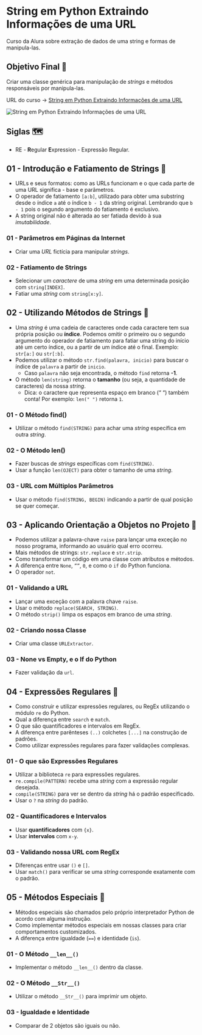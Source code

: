 # String em Python Extraindo Informações de uma URL

Curso da Alura sobre extração de dados de uma string e formas de manipula-las.

## Objetivo Final &#x1F3AF;

Criar uma classe genérica para manipulação de *strings* e métodos responsáveis por manipula-las.

URL do curso -> [String em Python Extraindo Informações de uma URL](https://cursos.alura.com.br/course/string-python-extraindo-informacoes-url)

![String em Python Extraindo Informações de uma URL](https://www.alura.com.br/assets/api/share/curso-string-python-extraindo-informacoes-url.png)

## Siglas &#x1F5FA;
* RE - **R**egular **E**xpression - Expressão Regular.

## 01 - Introdução e Fatiamento de Strings &#x1F516;
* URLs e seus formatos: como as URLs funcionam e o que cada parte de uma URL significa - base e parâmetros.
* O operador de fatiamento `[a:b]`, utilizado para obter uma substring desde o índice `a` até o índice `b - 1` da string original. Lembrando que `b - 1` pois o segundo argumento do fatiamento é exclusivo.
* A string original não é alterada ao ser fatiada devido à sua *imutabilidade*.

### 01 - Parâmetros em Páginas da Internet
* Criar uma *URL* fictícia para manipular *strings*.

### 02 - Fatiamento de Strings
* Selecionar um *caractere* de uma *string* em uma determinada posição com `string[INDEX]`.
* Fatiar uma *string* com `string[x:y]`.

## 02 - Utilizando Métodos de Strings &#x1F516;
* Uma *string* é uma cadeia de caracteres onde cada caractere tem sua própria posição ou **índice**.
Podemos omitir o primeiro ou o segundo argumento do operador de fatiamento para fatiar uma string do início até um certo índice, ou a partir de um índice até o final. Exemplo: `str[a:]` ou `str[:b]`.
* Podemos utilizar o método `str.find(palavra, inicio)` para buscar o índice de `palavra` a partir de `inicio`.
    * Caso `palavra` não seja encontrada, o método `find` retorna **-1**.
* O método `len(string)` retorna o **tamanho** (ou seja, a quantidade de caracteres) da nossa *string*.
    * Dica: o caractere que representa espaço em branco (“ “) também conta! Por exemplo: `len(" ")` retorna `1`.

### 01 - O Método find()
* Utilizar o método `find(STRING)` para achar uma *string* específica em outra *string*.

### 02 - O Método len()
* Fazer buscas de *strings* específicas com `find(STRING)`.
* Usar a função `len(OJECT)` para obter o tamanho de uma *string*.

### 03 - URL com Múltiplos Parâmetros
* Usar o método `find(STRING, BEGIN)` indicando a partir de qual posição se quer começar.

## 03 - Aplicando Orientação a Objetos no Projeto &#x1F516;
* Podemos utilizar a palavra-chave `raise` para lançar uma exceção no nosso programa, informando ao usuário qual erro ocorreu.
* Mais métodos de strings: `str.replace` e `str.strip`.
* Como transformar um código em uma classe com atributos e métodos.
* A diferença entre `None`, `””`, `0`, e como o `if` do Python funciona.
* O operador `not`.

### 01 - Validando a URL
* Lançar uma exceção com a palavra chave `raise`.
* Usar o método `replace(SEARCH, STRING)`.
* O método `strip()` limpa os espaços em branco de uma *string*.

### 02 - Criando nossa Classe
* Criar uma classe `URLExtractor`.

### 03 - None vs Empty, e o If do Python
* Fazer validação da `url`.

## 04 - Expressões Regulares &#x1F516;
* Como construir e utilizar expressões regulares, ou RegEx utilizando o módulo `re` do Python.
* Qual a diferença entre `search` e `match`.
* O que são quantificadores e intervalos em RegEx.
* A diferença entre parênteses `(..)` colchetes `[...]` na construção de padrões.
* Como utilizar expressões regulares para fazer validações complexas.

### 01 - O que são Expressões Regulares
* Utilizar a biblioteca `re` para expressões regulares.
* `re.compile(PATTERN)` recebe uma *string* com a expressão regular desejada.
* `compile(STRING)` para ver se dentro da *string* há o padrão especificado.
* Usar o `?` na *string* do padrão.

### 02 - Quantificadores e Intervalos
* Usar **quantificadores** com `{x}`.
* Usar **intervalos** com `x-y`.

### 03 - Validando nossa URL com RegEx
* Diferenças entre usar `()` e `[]`.
* Usar `match()` para verificar se uma *string* corresponde exatamente com o padrão.

## 05 - Métodos Especiais &#x1F516;
* Métodos especiais são chamados pelo próprio interpretador Python de acordo com alguma instrução.
* Como implementar métodos especiais em nossas classes para criar comportamentos customizados.
* A diferença entre igualdade (`==`) e identidade (`is`).

### 01 - O Método `__len__()`
* Implementar o método `__len__()` dentro da classe.

### 02 - O Método `__Str__()`
* Utilizar o método `__Str__()` para imprimir um objeto.

### 03 - Igualdade e Identidade
* Comparar de 2 objetos são iguais ou não.